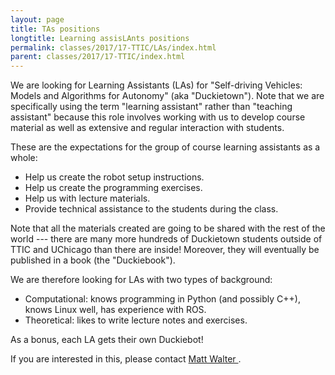 ```yaml
---
layout: page
title: TAs positions
longtitle: Learning assisLAnts positions
permalink: classes/2017/17-TTIC/LAs/index.html
parent: classes/2017/17-TTIC/index.html
---
```


We are looking for Learning Assistants (LAs) for "Self-driving Vehicles: Models and Algorithms for Autonomy" (aka "Duckietown"). Note that we are specifically using the term "learning assistant" rather than "teaching assistant" because this role involves working with us to develop course material as well as extensive and regular interaction with students.

These are the expectations for the group of course learning assistants as a whole:

- Help us create the robot setup instructions.
- Help us create the programming exercises.
- Help us with lecture materials.
- Provide technical assistance to the students during the class.

Note that all the materials created are going to be shared with the rest of the world --- there are many more hundreds of Duckietown students outside of TTIC and UChicago than there are inside! Moreover, they will eventually be published in a book (the "Duckiebook").

We are therefore looking for LAs with two types of background:

* Computational: knows programming in Python (and possibly C++), knows Linux well, has experience with ROS.
* Theoretical: likes to write lecture notes and exercises.

As a bonus, each LA gets their own Duckiebot!

If you are interested in this, please contact [Matt Walter
](http://ttic.edu/walter).
